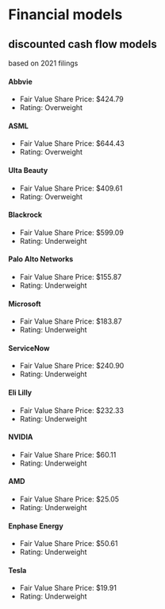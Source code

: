 # Financial models

## discounted cash flow models 
based on 2021 filings


#### Abbvie
- Fair Value Share Price: $424.79
- Rating: Overweight
#### ASML
- Fair Value Share Price: $644.43
- Rating: Overweight
#### Ulta Beauty
- Fair Value Share Price: $409.61
- Rating: Overweight
#### Blackrock
- Fair Value Share Price: $599.09
- Rating: Underweight
#### Palo Alto Networks
- Fair Value Share Price: $155.87
- Rating: Underweight
#### Microsoft
- Fair Value Share Price: $183.87
- Rating: Underweight
#### ServiceNow
- Fair Value Share Price: $240.90
- Rating: Underweight
#### Eli Lilly
- Fair Value Share Price: $232.33
- Rating: Underweight
#### NVIDIA
- Fair Value Share Price: $60.11
- Rating: Underweight
#### AMD
- Fair Value Share Price: $25.05
- Rating: Underweight
#### Enphase Energy
- Fair Value Share Price: $50.61
- Rating: Underweight
#### Tesla
- Fair Value Share Price: $19.91
- Rating: Underweight
